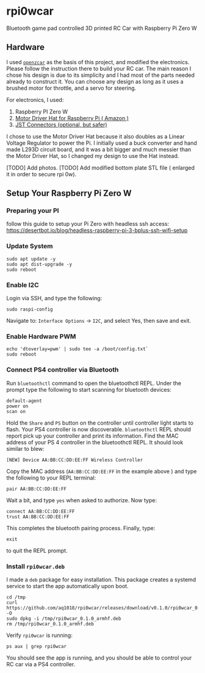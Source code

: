 # rpi0wcar
Bluetooth game pad controlled 3D printed RC Car with Raspberry Pi Zero W

## Hardware

I used [`openzcar`](https://github.com/alexyu132/zcar) as the basis of this project, and modified the electronics. Please follow the instruction there to build your RC car. The main reason I chose his design is due to its simplicity and I had most of the parts needed already to construct it. You can choose any design as long as it uses a brushed motor for throttle, and a servo for steering.

For electronics, I used:

1. Raspberry PI Zero W
2. [Motor Driver Hat for Raspberry Pi ( Amazon )](https://www.amazon.com/gp/product/B07K7NP7C9/ref=ppx_yo_dt_b_asin_title_o06_s00?ie=UTF8&psc=1)
3. [JST Connectors (optional, but safer)](https://www.amazon.com/gp/product/B07R4ZBBC4/ref=ppx_yo_dt_b_asin_title_o05_s00?ie=UTF8&psc=1)

I chose to use the Motor Driver Hat because it also doubles as a Linear Voltage Regulator to power the Pi. I initially used a buck converter and hand made L293D circuit board, and it was a bit bigger and much messier than the Motor Driver Hat, so I changed my design to use the Hat instead.

[TODO] Add photos.
[TODO] Add modified bottom plate STL file ( enlarged it in order to secure rpi 0w).

## Setup Your Raspberry Pi Zero W

### Preparing your PI

follow this guide to setup your Pi Zero with headless ssh access: https://desertbot.io/blog/headless-raspberry-pi-3-bplus-ssh-wifi-setup


### Update System

```
sudo apt update -y
sudo apt dist-upgrade -y
sudo reboot
```

### Enable I2C

Login via SSH, and type the following:

```
sudo raspi-config
```

Navigate to: `Interface Options` -> `I2C`, and select Yes, then save and exit.

### Enable Hardware PWM

```
echo 'dtoverlay=pwm' | sudo tee -a /boot/config.txt`
sudo reboot
```

### Connect PS4 controller via Bluetooth

Run `bluetoothctl` command to open the bluetoothctl REPL. Under the prompt type the following to start scanning for bluetooth devices:

```
default-agent
power on
scan on
```

Hold the `Share` and `PS` button on the controller until controller light starts to flash. Your PS4 controller is now discoverable. `bluetoothctl` REPL should report pick up your controller and print its information. Find the MAC address of your PS 4 controller in the bluetoothctl REPL. It should look similar to blew:

```
[NEW] Device AA:BB:CC:DD:EE:FF Wireless Controller
```

Copy the MAC address (`AA:BB:CC:DD:EE:FF` in the example above ) and type the following to your REPL terminal:

```
pair AA:BB:CC:DD:EE:FF
```

Wait a bit, and type `yes` when asked to authorize. Now type:

```
connect AA:BB:CC:DD:EE:FF
trust AA:BB:CC:DD:EE:FF
```

This completes the bluetooth pairing process. Finally, type:

```
exit
```

to quit the REPL prompt.

### Install `rpi0wcar.deb`

I made a `deb` package for easy installation. This package creates a systemd service to start the app automatically upon boot.

```
cd /tmp
curl https://github.com/aq1018/rpi0wcar/releases/download/v0.1.0/rpi0wcar_0.1.0_armhf.deb -O
sudo dpkg -i /tmp/rpi0wcar_0.1.0_armhf.deb
rm /tmp/rpi0wcar_0.1.0_armhf.deb
```

Verify `rpi0wcar` is running:

```
ps aux | grep rpi0wcar
```

You should see the app is running, and you should be able to control your RC car via a PS4 controller.
